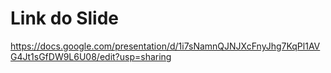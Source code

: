 # Link do Slide
https://docs.google.com/presentation/d/1i7sNamnQJNJXcFnyJhg7KqPl1AVG4Jt1sGfDW9L6U08/edit?usp=sharing
